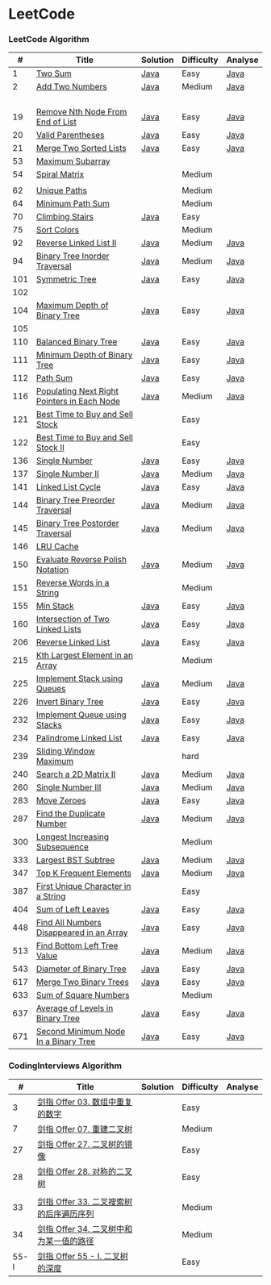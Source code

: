 LeetCode
========



### LeetCode Algorithm


| #    | Title                                                        | Solution                                                     | Difficulty | Analyse                                                      |
| ---- | ------------------------------------------------------------ | ------------------------------------------------------------ | ---------- | ------------------------------------------------------------ |
| 1    | [Two Sum](https://leetcode.com/problems/two-sum/)            | [Java](./algorithms/java/1.TwoSum)                           | Easy       | [Java](./algorithms/java/1.TwoSum)                           |
| 2    | [Add Two Numbers](https://leetcode.com/problems/add-two-numbers/) | [Java](./algorithms/java/2.addTwoNumbers)                    | Medium     | [Java](./algorithms/java/2.addTwoNumbers)                    |
|      |                                                              |                                                              |            |                                                              |
|      |                                                              |                                                              |            |                                                              |
|      |                                                              |                                                              |            |                                                              |
|      |                                                              |                                                              |            |                                                              |
| 19   | [Remove Nth Node From End of List](https://leetcode.com/problems/remove-nth-node-from-end-of-list/) | [Java](./algorithms/java/19.removeNthNodeFromEndOfList)      | Easy       | [Java](./algorithms/java/19.removeNthNodeFromEndOfList)      |
| 20   | [Valid Parentheses](https://leetcode.com/problems/valid-parentheses/) | [Java](./algorithms/java/20.validParentheses)                | Easy       | [Java](./algorithms/java/20.validParentheses)                |
| 21   | [Merge Two Sorted Lists](https://leetcode.com/problems/merge-two-sorted-lists/) | [Java](./algorithms/java/21.mergeTwoSortedLists)             | Easy       | [Java](./algorithms/java/20.validParentheses)                |
| 53   | [Maximum Subarray](https://leetcode.com/problems/maximum-subarray/description/) |                                                              |            |                                                              |
| 54   | [Spiral Matrix](https://leetcode.com/problems/spiral-matrix/description/) |                                                              | Medium     |                                                              |
|      |                                                              |                                                              |            |                                                              |
| 62   | [Unique Paths](https://leetcode.com/problems/unique-paths/description/) |                                                              | Medium     |                                                              |
| 64   | [Minimum Path Sum](https://leetcode.com/problems/minimum-path-sum/description/) |                                                              | Medium     |                                                              |
| 70   | [Climbing Stairs](https://leetcode.com/problems/climbing-stairs/) | [Java](./algorithms/java/70.climbingStairs)                  | Easy       |                                                              |
| 75   | [Sort Colors](https://leetcode.com/problems/sort-colors/description/) |                                                              | Medium     |                                                              |
| 92   | [Reverse Linked List II](https://leetcode.com/problems/reverse-linked-list-ii/) | [Java](./algorithms/java/92.reverseLinkedListIi)             | Medium     | [Java](./algorithms/java/92.reverseLinkedListIi)             |
| 94   | [Binary Tree Inorder Traversal](https://leetcode.com/problems/binary-tree-inorder-traversal/description/) | [Java](./algorithms/java/94.binaryTreeInorderTraversal)      | Medium     | [Java](./algorithms/java/94.binaryTreeInorderTraversal)      |
| 101  | [Symmetric Tree](https://leetcode.com/problems/symmetric-tree/description/) | [Java](./algorithms/java/101.symmetricTree)                  | Easy       | [Java](./algorithms/java/101.symmetricTree)                  |
| 102  |                                                              |                                                              |            |                                                              |
| 104  | [Maximum Depth of Binary Tree](https://leetcode.com/problems/maximum-depth-of-binary-tree/description/) | [Java](./algorithms/java/104.maximumDepthOfBinaryTree)       | Easy       | [Java](./algorithms/java/104.maximumDepthOfBinaryTree)       |
| 105  |                                                              |                                                              |            |                                                              |
| 110  | [Balanced Binary Tree](https://leetcode.com/problems/balanced-binary-tree/description/) | [Java](./algorithms/java/110.balancedBinaryTree)             | Easy       | [Java](./algorithms/java/110.balancedBinaryTree)             |
| 111  | [Minimum Depth of Binary Tree](https://leetcode.com/problems/minimum-depth-of-binary-tree/description/) | [Java](./algorithms/java/111.minimumDepthOfBinaryTree)       | Easy       | [Java](./algorithms/java/111.minimumDepthOfBinaryTree)       |
| 112  | [Path Sum](https://leetcode.com/problems/path-sum/description/) | [Java](./algorithms/java/112.pathSum)                        | Easy       | [Java](./algorithms/java/112.pathSum)                        |
| 116  | [Populating Next Right Pointers in Each Node](https://leetcode.com/problems/populating-next-right-pointers-in-each-node/description/) | [Java](./algorithms/java/116.populatingNextRightPointersInEachNode) | Medium     | [Java](./algorithms/java/116.populatingNextRightPointersInEachNode) |
| 121  | [Best Time to Buy and Sell Stock](https://leetcode.com/problems/best-time-to-buy-and-sell-stock/description/) |                                                              | Easy       |                                                              |
| 122  | [Best Time to Buy and Sell Stock II](https://leetcode.com/problems/best-time-to-buy-and-sell-stock-ii/description/) |                                                              | Easy       |                                                              |
| 136  | [Single Number](https://leetcode.com/problems/single-number/description/) | [Java](./algorithms/java/136.singleNumber)                   | Easy       | [Java](./algorithms/java/136.singleNumber)                   |
| 137  | [Single Number II](https://leetcode.com/problems/single-number-ii/description/) | [Java](./algorithms/java/137.singleNumberIi)                 | Medium     | [Java](./algorithms/java/137.singleNumberIi)                 |
| 141  | [Linked List Cycle](https://leetcode.com/problems/linked-list-cycle/) | [Java](./algorithms/java/141.linkedListCycle)                | Easy       | [Java](./algorithms/java/141.linkedListCycle)                |
| 144  | [Binary Tree Preorder Traversal](https://leetcode.com/problems/binary-tree-preorder-traversal/description/) | [Java](./algorithms/java/144.binaryTreePreorderTraversal)    | Medium     | [Java](./algorithms/java/144.binaryTreePreorderTraversal)    |
| 145  | [Binary Tree Postorder Traversal](https://leetcode.com/problems/binary-tree-postorder-traversal/description/) | [Java](./algorithms/java/145.binaryTreePostorderTraversal)   | Medium     | [Java](./algorithms/java/145.binaryTreePostorderTraversal)   |
| 146  | [LRU Cache](https://leetcode.com/problems/lru-cache/description/) |                                                              |            |                                                              |
| 150  | [Evaluate Reverse Polish Notation](https://leetcode.com/problems/evaluate-reverse-polish-notation/) | [Java](./algorithms/java/150.evaluateReversePolishNotation)  | Medium     | [Java](./algorithms/java/150.evaluateReversePolishNotation)  |
| 151  | [Reverse Words in a String](https://leetcode.com/problems/reverse-words-in-a-string/description/) |                                                              | Medium     |                                                              |
| 155  | [Min Stack](https://leetcode.com/problems/min-stack/)        | [Java](./algorithms/java/155.minStack)                       | Easy       | [Java](./algorithms/java/155.minStack)                       |
| 160  | [Intersection of Two Linked Lists](https://leetcode.com/problems/intersection-of-two-linked-lists/) | [Java](./algorithms/java/160.intersectionOfTwoLinkedLists)   | Easy       | [Java](./algorithms/java/160.intersectionOfTwoLinkedLists)   |
| 206  | [Reverse Linked List](https://leetcode.com/problems/reverse-linked-list/) | [Java](./algorithms/java/206.reverseLinkedList)              | Easy       | [Java](./algorithms/java/206.reverseLinkedList)              |
| 215  | [Kth Largest Element in an Array](https://leetcode.com/problems/kth-largest-element-in-an-array/description/) |                                                              | Medium     |                                                              |
| 225  | [Implement Stack using Queues](https://leetcode.com/problems/implement-stack-using-queues/) | [Java](./algorithms/java/206.reverseLinkedList)              | Medium     | [Java](./algorithms/java/206.reverseLinkedList)              |
| 226  | [Invert Binary Tree](https://leetcode.com/problems/invert-binary-tree/) | [Java](./algorithms/java/226.invertBinaryTree)               | Easy       | [Java](./algorithms/java/226.invertBinaryTree)               |
| 232  | [Implement Queue using Stacks](https://leetcode.com/problems/implement-queue-using-stacks/) | [Java](./algorithms/java/232.implementQueueUsingStacks)      | Easy       | [Java](./algorithms/java/232.implementQueueUsingStacks)      |
| 234  | [Palindrome Linked List](https://leetcode.com/problems/palindrome-linked-list/) | [Java](./algorithms/java/234.palindromeLinkedList)           | Easy       | [Java](./algorithms/java/234.palindromeLinkedList)           |
| 239  | [Sliding Window Maximum](https://leetcode.com/problems/sliding-window-maximum/description/) |                                                              | hard       |                                                              |
| 240  | [Search a 2D Matrix II](https://leetcode.com/problems/search-a-2d-matrix-ii/description/) | [Java](./algorithms/java/240.searchA2DMatrixIi)              | Medium     | [Java](./algorithms/java/240.searchA2DMatrixIi)              |
| 260  | [Single Number III](https://leetcode.com/problems/single-number-iii/description/) | [Java](./algorithms/java/260.singleNumberIii)                | Medium     | [Java](./algorithms/java/260.singleNumberIii)                |
| 283  | [Move Zeroes](https://leetcode.com/problems/move-zeroes/description/) | [Java](./algorithms/java/283.moveZeroes)                     | Easy       | [Java](./algorithms/java/283.moveZeroes)                     |
| 287  | [Find the Duplicate Number](https://leetcode.com/problems/find-the-duplicate-number/description/) | [Java](./algorithms/java/287.findTheDuplicateNumber)         | Medium     | [Java](./algorithms/java/287.findTheDuplicateNumber)         |
| 300  | [Longest Increasing Subsequence](https://leetcode.com/problems/longest-increasing-subsequence/description/) |                                                              | Medium     |                                                              |
| 333  | [Largest BST Subtree](https://leetcode.com/problems/largest-bst-subtree) | [Java](./algorithms/java/333.LargestBSTSubtree)              | Medium     | [Java](./algorithms/java/333.LargestBSTSubtree)              |
| 347  | [Top K Frequent Elements](https://leetcode.com/problems/top-k-frequent-elements/description/) | [Java](./algorithms/java/347.topKFrequentElements)           | Medium     | [Java](./algorithms/java/347.topKFrequentElements)           |
| 387  | [First Unique Character in a String](https://leetcode.com/problems/first-unique-character-in-a-string/description/) |                                                              | Easy       |                                                              |
| 404  | [Sum of Left Leaves](https://leetcode.com/problems/sum-of-left-leaves/description/) | [Java](./algorithms/java/404.sumOfLeftLeaves)                | Easy       | [Java](./algorithms/java/404.sumOfLeftLeaves)                |
| 448  | [Find All Numbers Disappeared in an Array](https://leetcode.com/problems/find-all-numbers-disappeared-in-an-array/description/) | [Java](./algorithms/java/448.findAllNumbersDisappearedInAnArray) | Easy       | [Java](./algorithms/java/448.findAllNumbersDisappearedInAnArray) |
| 513  | [Find Bottom Left Tree Value](https://leetcode.com/problems/find-bottom-left-tree-value/description/) | [Java](./algorithms/java/513.findBottomLeftTreeValue)        | Medium     | [Java](./algorithms/java/513.findBottomLeftTreeValue)        |
| 543  | [Diameter of Binary Tree](https://leetcode.com/problems/diameter-of-binary-tree/) | [Java](./algorithms/java/543.diameterOfBinaryTree)           | Easy       | [Java](./algorithms/java/543.diameterOfBinaryTree)           |
| 617  | [Merge Two Binary Trees](https://leetcode.com/problems/merge-two-binary-trees/) | [Java](./algorithms/java/617.mergeTwoBinaryTrees)            | Easy       | [Java](./algorithms/java/617.mergeTwoBinaryTrees)            |
| 633  | [Sum of Square Numbers](https://leetcode.com/problems/sum-of-square-numbers/description/) |                                                              | Medium     |                                                              |
| 637  | [Average of Levels in Binary Tree](https://leetcode.com/problems/average-of-levels-in-binary-tree/description/) | [Java](./algorithms/java/637.averageOfLevelsInBinaryTree)    | Easy       | [Java](./algorithms/java/637.averageOfLevelsInBinaryTree)    |
| 671  | [Second Minimum Node In a Binary Tree](https://leetcode.com/problems/second-minimum-node-in-a-binary-tree/description/) | [Java](./algorithms/java/671.secondMinimumNodeInABinaryTree) | Easy       | [Java](./algorithms/java/671.secondMinimumNodeInABinaryTree) |



### CodingInterviews Algorithm


| #    | Title                                                        | Solution | Difficulty | Analyse |
| ---- | ------------------------------------------------------------ | -------- | ---------- | ------- |
| 3    | [剑指 Offer 03. 数组中重复的数字](https://leetcode-cn.com/problems/shu-zu-zhong-zhong-fu-de-shu-zi-lcof/) |          | Easy       |         |
| 7    | [剑指 Offer 07. 重建二叉树](https://leetcode-cn.com/problems/zhong-jian-er-cha-shu-lcof/) |          | Medium     |         |
| 27   | [剑指 Offer 27. 二叉树的镜像](https://leetcode-cn.com/problems/er-cha-shu-de-jing-xiang-lcof/) |          | Easy       |         |
| 28   | [剑指 Offer 28. 对称的二叉树](https://leetcode-cn.com/problems/dui-cheng-de-er-cha-shu-lcof/) |          | Easy       |         |
|      |                                                              |          |            |         |
| 33   | [剑指 Offer 33. 二叉搜索树的后序遍历序列](https://leetcode-cn.com/problems/er-cha-sou-suo-shu-de-hou-xu-bian-li-xu-lie-lcof/) |          | Medium     |         |
| 34   | [剑指 Offer 34. 二叉树中和为某一值的路径](https://leetcode-cn.com/problems/er-cha-shu-zhong-he-wei-mou-yi-zhi-de-lu-jing-lcof/) |          | Medium     |         |
| 55-I | [剑指 Offer 55 - I. 二叉树的深度](https://leetcode-cn.com/problems/er-cha-shu-de-shen-du-lcof/) |          | Easy       |         |

